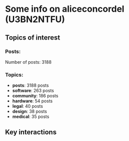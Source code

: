 # Some info on aliceconcordel (U3BN2NTFU)


## Topics of interest

### Posts: 

Number of posts: 3188

### Topics:

* __posts__: 3188 posts
* __software__: 263 posts
* __community__: 186 posts
* __hardware__: 54 posts
* __legal__: 40 posts
* __design__: 38 posts
* __medical__: 35 posts

## Key interactions 

